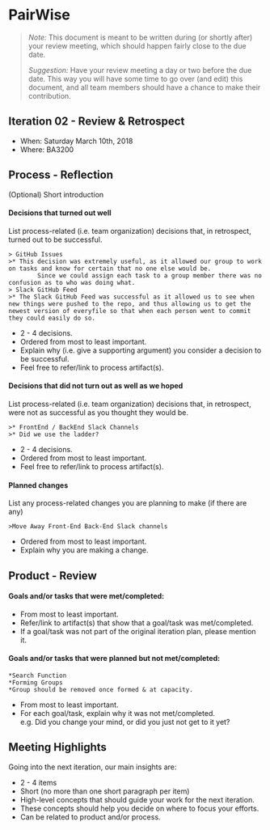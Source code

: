 # PairWise

 > _Note:_ This document is meant to be written during (or shortly after) your review meeting, which should happen fairly close to the due date.      
 >      
 > _Suggestion:_ Have your review meeting a day or two before the due date. This way you will have some time to go over (and edit) this document, and all team members should have a chance to make their contribution.


## Iteration 02 - Review & Retrospect

 * When: Saturday March 10th, 2018
 * Where: BA3200

## Process - Reflection

(Optional) Short introduction

#### Decisions that turned out well

List process-related (i.e. team organization) decisions that, in retrospect, turned out to be successful.

	> GitHub Issues
	>* This decision was extremely useful, as it allowed our group to work on tasks and know for certain that no one else would be. 
			Since we could assign each task to a group member there was no confusion as to who was doing what.
	> Slack GitHub Feed
	>* The Slack GitHub Feed was successful as it allowed us to see when new things were pushed to the repo, and thus allowing us to get the newest version of everyfile so that when each person went to commit they could easily do so.

 * 2 - 4 decisions.
 * Ordered from most to least important.
 * Explain why (i.e. give a supporting argument) you consider a decision to be successful.
 * Feel free to refer/link to process artifact(s).

#### Decisions that did not turn out as well as we hoped

List process-related (i.e. team organization) decisions that, in retrospect, were not as successful as you thought they would be.

	>* FrontEnd / BackEnd Slack Channels
	>* Did we use the ladder?

 * 2 - 4 decisions.
 * Ordered from most to least important.
 * Feel free to refer/link to process artifact(s).


#### Planned changes

List any process-related changes you are planning to make (if there are any)

	>Move Away Front-End Back-End Slack channels


 * Ordered from most to least important.
 * Explain why you are making a change.


## Product - Review

#### Goals and/or tasks that were met/completed:

 * From most to least important.
 * Refer/link to artifact(s) that show that a goal/task was met/completed.
 * If a goal/task was not part of the original iteration plan, please mention it.

#### Goals and/or tasks that were planned but not met/completed:

	*Search Function
	*Forming Groups
	*Group should be removed once formed & at capacity.
 * From most to least important.
 * For each goal/task, explain why it was not met/completed.      
   e.g. Did you change your mind, or did you just not get to it yet?
   	

## Meeting Highlights

Going into the next iteration, our main insights are:



 * 2 - 4 items
 * Short (no more than one short paragraph per item)
 * High-level concepts that should guide your work for the next iteration.
 * These concepts should help you decide on where to focus your efforts.
 * Can be related to product and/or process.
